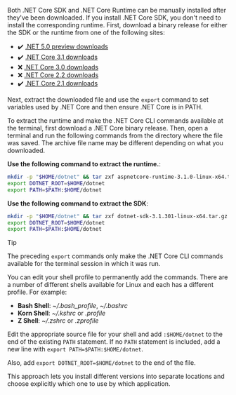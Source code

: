 
<!-- Note, this content is copied in ../macos.md. Any fixes should be applied there too -->

Both .NET Core SDK and .NET Core Runtime can be manually installed after they've been downloaded. If you install .NET Core SDK, you don't need to install the corresponding runtime. First, download a binary release for either the SDK or the runtime from one of the following sites:

- ✔️ [.NET 5.0 preview downloads](https://dotnet.microsoft.com/download/dotnet/5.0)
- ✔️ [.NET Core 3.1 downloads](https://dotnet.microsoft.com/download/dotnet-core/3.1)
- ❌ [.NET Core 3.0 downloads](https://dotnet.microsoft.com/download/dotnet-core/3.0)
- ❌ [.NET Core 2.2 downloads](https://dotnet.microsoft.com/download/dotnet-core/2.2)
- ✔️ [.NET Core 2.1 downloads](https://dotnet.microsoft.com/download/dotnet-core/2.1)

Next, extract the downloaded file and use the `export` command to set variables used by .NET Core and then ensure .NET Core is in PATH.

To extract the runtime and make the .NET Core CLI commands available at the terminal, first download a .NET Core binary release. Then, open a terminal and run the following commands from the directory where the file was saved. The archive file name may be different depending on what you downloaded.

**Use the following command to extract the runtime.**:

```bash
mkdir -p "$HOME/dotnet" && tar zxf aspnetcore-runtime-3.1.0-linux-x64.tar.gz -C "$HOME/dotnet"
export DOTNET_ROOT=$HOME/dotnet
export PATH=$PATH:$HOME/dotnet
```

**Use the following command to extract the SDK**:

```bash
mkdir -p "$HOME/dotnet" && tar zxf dotnet-sdk-3.1.301-linux-x64.tar.gz -C "$HOME/dotnet"
export DOTNET_ROOT=$HOME/dotnet
export PATH=$PATH:$HOME/dotnet
```

> [!TIP]
> The preceding `export` commands only make the .NET Core CLI commands available for the terminal session in which it was run.
>
> You can edit your shell profile to permanently add the commands. There are a number of different shells available for Linux and each has a different profile. For example:
>
> - **Bash Shell**: *~/.bash_profile*, *~/.bashrc*
> - **Korn Shell**: *~/.kshrc* or *.profile*
> - **Z Shell**: *~/.zshrc* or *.zprofile*
>
> Edit the appropriate source file for your shell and add `:$HOME/dotnet` to the end of the existing `PATH` statement. If no `PATH` statement is included, add a new line with `export PATH=$PATH:$HOME/dotnet`.
>
> Also, add `export DOTNET_ROOT=$HOME/dotnet` to the end of the file.

This approach lets you install different versions into separate locations and choose explicitly which one to use by which application.
